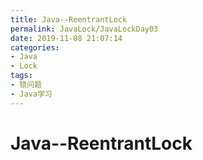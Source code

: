 ```yaml
---
title: Java--ReentrantLock
permalink: JavaLock/JavaLockDay03
date: 2019-11-08 21:07:14
categories:
- Java
- Lock
tags:
- 锁问题
- Java学习
---
```


# Java--ReentrantLock